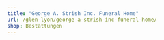 ```yaml
---
title: "George A. Strish Inc. Funeral Home"
url: /glen-lyon/george-a-strish-inc-funeral-home/
shop: Bestattungen
---
```

